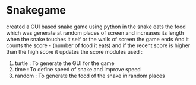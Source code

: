 # Snakegame
created a GUI based snake game using python in the snake eats the food which was generate at random places of screen and increases its length
when the snake touches it self or the walls of screen the game ends
And it counts the score - (number of food it eats) and if the recent score is higher than the high score it updates the score 
modules used :
1. turtle : To generate the GUI for the game
2. time : To define speed of snake and improve speed 
3. random : To generate the food of the snake in random places
